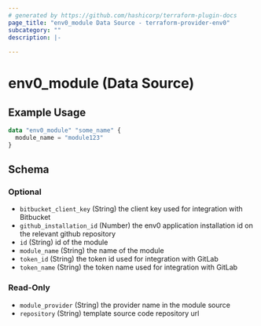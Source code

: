 ```yaml
---
# generated by https://github.com/hashicorp/terraform-plugin-docs
page_title: "env0_module Data Source - terraform-provider-env0"
subcategory: ""
description: |-
  
---
```


# env0_module (Data Source)



## Example Usage

```terraform
data "env0_module" "some_name" {
  module_name = "module123"
}
```

<!-- schema generated by tfplugindocs -->
## Schema

### Optional

- `bitbucket_client_key` (String) the client key used for integration with Bitbucket
- `github_installation_id` (Number) the env0 application installation id on the relevant github repository
- `id` (String) id of the module
- `module_name` (String) the name of the module
- `token_id` (String) the token id used for integration with GitLab
- `token_name` (String) the token name used for integration with GitLab

### Read-Only

- `module_provider` (String) the provider name in the module source
- `repository` (String) template source code repository url
